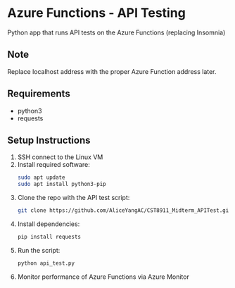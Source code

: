 # Azure Functions - API Testing

Python app that runs API tests on the Azure Functions (replacing Insomnia)

## Note

Replace localhost address with the proper Azure Function address later.

## Requirements

- python3
- requests

## Setup Instructions
1. SSH connect to the Linux VM
2. Install required software:
   ```bash
   sudo apt update
   sudo apt install python3-pip
3. Clone the repo with the API test script:
   ```bash
   git clone https://github.com/AliceYangAC/CST8911_Midterm_APITest.git
4. Install dependencies:
    ```bash
    pip install requests
4. Run the script:
    ```bash
    python api_test.py
5. Monitor performance of Azure Functions via Azure Monitor


